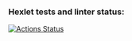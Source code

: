 ### Hexlet tests and linter status:
[![Actions Status](https://github.com/s-chepurnov/java-project-lvl3/workflows/hexlet-check/badge.svg)](https://github.com/s-chepurnov/java-project-lvl3/actions)